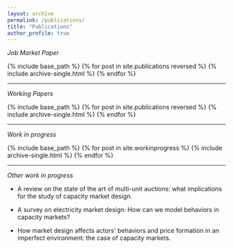 ```yaml
---
layout: archive
permalink: /publications/
title: "Publications"
author_profile: true
---
```




_Job Market Paper_


{% include base_path %}
{% for post in site.publications reversed %}
  {% include archive-single.html %}
{% endfor %}

----


_Working Papers_


{% include base_path %}
{% for post in site.publications reversed %}
  {% include archive-single.html %}
{% endfor %}

-----

_Work in progress_


{% include base_path %}
{% for post in site.workinprogress %}
  {% include archive-single.html %}
{% endfor %}

------

_Other work in progress_


  * A review on the state of the art of multi-unit auctions: what implications for the study of capacity market design.

  * A survey on electricity market design: How can we model behaviors in capacity markets?
  
  * How market design affects actors' behaviors and price formation in an imperfect environment: the case of capacity markets. 



